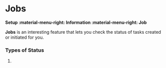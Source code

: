 # Jobs
**Setup :material-menu-right: Information :material-menu-right: Job**

**Jobs** is an interesting feature that lets you check the status of tasks created or initiated for you. 

### Types of Status 

1.   
<!--stackedit_data:
eyJoaXN0b3J5IjpbMTE5MTM1NTM0MiwtMTA3NTE2NzgwMSwtOT
g3MTkxODUyXX0=
-->